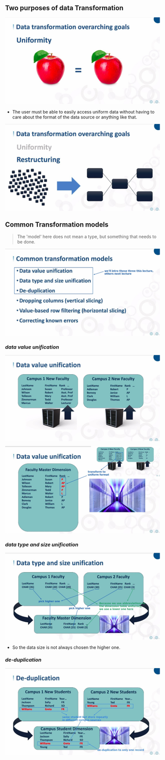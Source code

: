 ## **Two purposes of data Transformation**

![Alt uniformity](pic/01.jpg)

- The user must be able to easily access uniform data without having to care about the format of the data source or anything like that.

![Alt restructuring](pic/02.jpg)

## **Common Transformation models**

> The 'model' here does not mean a type, but something that needs to be done.

![Alt common transformation models](pic/03.jpg)

### _data value unification_

![Alt data value unificaition 1](pic/04.jpg)

![Alt data value unificaition 2](pic/05.jpg)

### _data type and size unification_

![Alt data type and size unification](pic/06.jpg)

- So the data size is not always chosen the higher one.

### _de-duplication_

![Alt de-duplication](pic/07.jpg)

